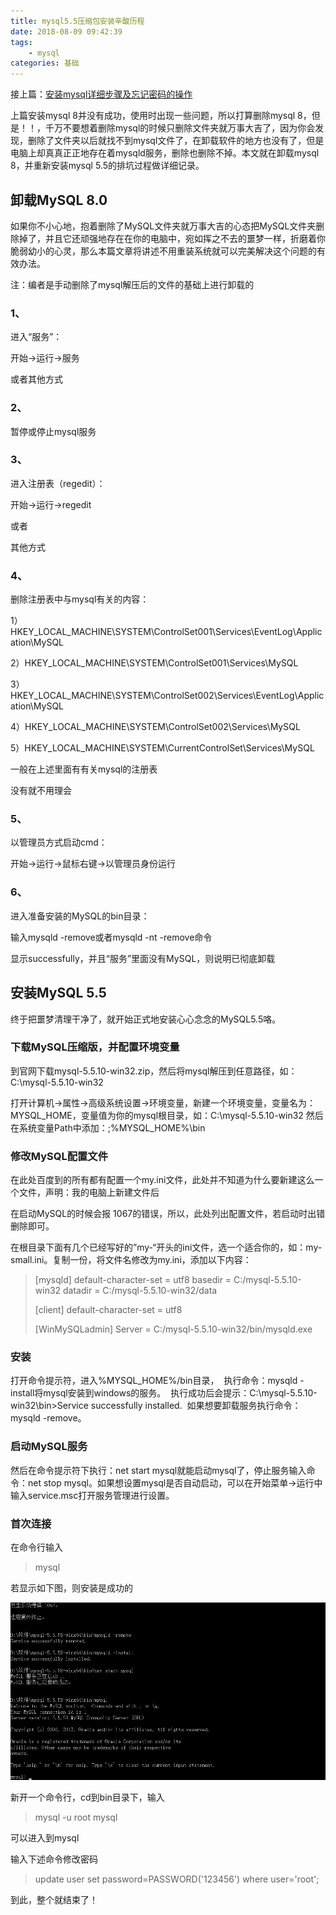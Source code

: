 ```yaml
---
title: mysql5.5压缩包安装辛酸历程
date: 2018-08-09 09:42:39
tags:
	- mysql
categories: 基础
---
```


接上篇：[安装mysql详细步骤及忘记密码的操作](http://www.ilcyz.com/2018/08/03/%E5%AE%89%E8%A3%85mysql%E8%AF%A6%E7%BB%86%E6%AD%A5%E9%AA%A4%E5%8F%8A%E5%BF%98%E8%AE%B0%E5%AF%86%E7%A0%81%E7%9A%84%E6%93%8D%E4%BD%9C/)

上篇安装mysql 8并没有成功，使用时出现一些问题，所以打算删除mysql 8，但是！！，千万不要想着删除mysql的时候只删除文件夹就万事大吉了，因为你会发现，删除了文件夹以后就找不到mysql文件了，在卸载软件的地方也没有了，但是电脑上却真真正正地存在着mysqld服务，删除也删除不掉。本文就在卸载mysql 8，并重新安装mysql 5.5的排坑过程做详细记录。

## 卸载MySQL 8.0

如果你不小心地，抱着删除了MySQL文件夹就万事大吉的心态把MySQL文件夹删除掉了，并且它还顽强地存在在你的电脑中，宛如挥之不去的噩梦一样，折磨着你脆弱幼小的心灵，那么本篇文章将讲述不用重装系统就可以完美解决这个问题的有效办法。

注：编者是手动删除了mysql解压后的文件的基础上进行卸载的 

### 1、

进入“服务”：

开始->运行->服务

或者其他方式

### 2、

暂停或停止mysql服务 

### 3、

进入注册表（regedit）：

开始->运行->regedit

或者

其他方式

### 4、

删除注册表中与mysql有关的内容：

1）HKEY_LOCAL_MACHINE\SYSTEM\ControlSet001\Services\EventLog\Application\MySQL

2）HKEY_LOCAL_MACHINE\SYSTEM\ControlSet001\Services\MySQL

3）HKEY_LOCAL_MACHINE\SYSTEM\ControlSet002\Services\EventLog\Application\MySQL

4）HKEY_LOCAL_MACHINE\SYSTEM\ControlSet002\Services\MySQL

5）HKEY_LOCAL_MACHINE\SYSTEM\CurrentControlSet\Services\MySQL

一般在上述里面有有关mysql的注册表

没有就不用理会

### 5、

以管理员方式启动cmd：

开始->运行->鼠标右键->以管理员身份运行

### 6、

进入准备安装的MySQL的bin目录：

输入mysqld -remove或者mysqld -nt -remove命令 

显示successfully，并且“服务”里面没有MySQL，则说明已彻底卸载 

## **安装MySQL 5.5**

终于把噩梦清理干净了，就开始正式地安装心心念念的MySQL5.5咯。

### 下载MySQL压缩版，并配置环境变量

到官网下载mysql-5.5.10-win32.zip，然后将mysql解压到任意路径，如：C:\mysql-5.5.10-win32

打开计算机->属性->高级系统设置->环境变量，新建一个环境变量，变量名为：MYSQL_HOME，变量值为你的mysql根目录，如：C:\mysql-5.5.10-win32 
然后在系统变量Path中添加：;%MYSQL_HOME%\bin

### 修改MySQL配置文件

在此处百度到的所有都有配置一个my.ini文件，此处并不知道为什么要新建这么一个文件，声明：我的电脑上新建文件后

在启动MySQL的时候会报 1067的错误，所以，此处列出配置文件，若启动时出错删除即可。

在根目录下面有几个已经写好的”my-“开头的ini文件，选一个适合你的，如：my-small.ini。复制一份，将文件名修改为my.ini，添加以下内容： 

> [mysqld] 
> default-character-set = utf8 
> basedir = C:/mysql-5.5.10-win32 
> datadir = C:/mysql-5.5.10-win32/data
>
> [client] 
> default-character-set = utf8
>
> [WinMySQLadmin] 
> Server = C:/mysql-5.5.10-win32/bin/mysqld.exe

### 安装 

打开命令提示符，进入%MYSQL_HOME%/bin目录，  执行命令：mysqld -install将mysql安装到windows的服务。  执行成功后会提示：C:\mysql-5.5.10-win32\bin>Service successfully installed.  如果想要卸载服务执行命令：mysqld -remove。 

### 启动MySQL服务

然后在命令提示符下执行：net start mysql就能启动mysql了，停止服务输入命令：net stop mysql。如果想设置mysql是否自动启动，可以在开始菜单->运行中输入service.msc打开服务管理进行设置。

### 首次连接

在命令行输入

> mysql

若显示如下图，则安装是成功的

![安装成功](mysql压缩包安装辛酸历程\1.png)

新开一个命令行，cd到bin目录下，输入

> mysql -u root mysql

可以进入到mysql

输入下述命令修改密码

> update user set password=PASSWORD('123456') where user='root';

到此，整个就结束了！